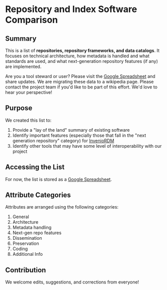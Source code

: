 # Repository and Index Software Comparison

## Summary
This is a list of **repositories, repository frameworks, and data catalogs**. It focuses on technical architecture, how metadata is handled and what standards are used, and what next-generation repository features (if any) are implemented.

Are you a tool steward or user?  Please visit the [Google Spreadsheet](https://docs.google.com/spreadsheets/d/1mhLmp2pwUyHLxOmOFmZFVUK1ft6r5QY9ffXRWdlT6BY/edit#gid=13546219) and share updates.  We are migrating these data to a wikipedia page.  Please contact the project team if you'd like to be part of this effort.  We'd love to hear your perspective!

## Purpose
We created this list to:

1. Provide a "lay of the land" summary of existing software
2. Identify important features (especially those that fall in the "next generation repository" category) for [InvenioRDM](https://github.com/data2health/InvenioRDM)
3. Identify other tools that may have some level of interoperability with our project

## Accessing the List
For now, the list is stored as a [Google Spreadsheet](https://docs.google.com/spreadsheets/d/1mhLmp2pwUyHLxOmOFmZFVUK1ft6r5QY9ffXRWdlT6BY/edit#gid=13546219).

## Attribute Categories
Attributes are arranged using the following categories:

1. General
2. Architecture
3. Metadata handling
4. Next-gen repo features
5. Dissemination
6. Preservation
7. Coding
8. Additional Info

## Contribution
We welcome edits, suggestions, and corrections from everyone!
